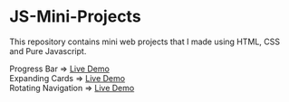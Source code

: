 # JS-Mini-Projects
This repository contains mini web projects that I made using HTML, CSS and Pure Javascript.

Progress Bar => [Live Demo](https://codepen.io/ayezabashir442/full/eYPJwyO) <br/>
Expanding Cards => [Live Demo](https://codepen.io/ayezabashir442/full/eYPpKrX) <br/>
Rotating Navigation => [Live Demo](https://codepen.io/ayezabashir442/full/NWOgNXY) <br/>
